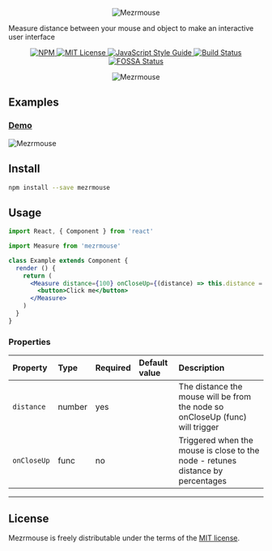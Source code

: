 <p align="center">
  <img alt="Mezrmouse" src="https://image.ibb.co/fhYWuU/1286733997-982bf490-c49b-41dc-80e9-b7b4fc7a22db.png">
</p>

Measure distance between your mouse and object to make an interactive user interface

<p align="center">
  <a href="https://www.npmjs.com/package/mezrmouse">
    <img alt= "NPM" src="https://img.shields.io/npm/v/mezrmouse.svg">
  </a>
  <a href="https://github.com/moment/moment/blob/develop/LICENSE">
    <img alt= "MIT License" src="http://img.shields.io/badge/license-MIT-blue.svg?style=flat">
  </a>
  <a href="https://standardjs.com">
    <img alt="JavaScript Style Guide" src="https://img.shields.io/badge/code_style-standard-brightgreen.svg">
  </a>
  <a href="https://travis-ci.org/NirBerko/Mezrmouse">
    <img alt= "Build Status" src="https://travis-ci.org/NirBerko/Mezrmouse.svg?branch=master">
  </a>
  </a>
  <a href="https://app.fossa.io/projects/git%2Bgithub.com%2FNirBerko%2FMezrmouse?ref=badge_shield">
    <img alt= "FOSSA Status" src="https://app.fossa.io/api/projects/git%2Bgithub.com%2FNirBerko%2FMezrmouse.svg?type=shield">
  </a>
</p>

<p align="center">
  <img alt="Mezrmouse" src="https://image.ibb.co/f7G3b9/carbon-2.png">
</p>

## Examples
### [Demo](https://nirberko.github.io/Mezrmouse/)
<img alt="Mezrmouse" src="https://image.ibb.co/kDgGB9/ezgif-4-c58b04b3e466.gif">

## Install

```bash
npm install --save mezrmouse
```

## Usage

```jsx
import React, { Component } from 'react'

import Measure from 'mezrmouse'

class Example extends Component {
  render () {
    return (
      <Measure distance={100} onCloseUp={(distance) => this.distance = distance}>
        <button>Click me</button>
      </Measure>
    )
  }
}
```

### Properties

Property | Type | Required | Default value | Description
:--- | :--- | :--- | :--- | :---
`distance`|number|yes|| The distance the mouse will be from the node so onCloseUp (func) will trigger
`onCloseUp`|func|no|| Triggered when the mouse is close to the node - retunes distance by percentages
-----

## License

Mezrmouse is freely distributable under the terms of the [MIT license](https://github.com/moment/moment/blob/develop/LICENSE).
